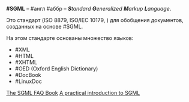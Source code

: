 **#SGML** – #англ #аббр – _**S**tandard **G**eneralized **M**arkup **L**anguage_.

Это стандарт (ISO 8879, ISO/IEC 10179, ) для обобщения документов, созданных на основе #SGML.

На этом стандарте основаны множество языков:
- #XML
- #HTML
- #XHTML
- #OED (Oxford English Dictionary)
- #DocBook
- #LinuxDoc

[The SGML FAQ Book](https://d.pr/f/atYNjI)
[A practical introduction to SGML](https://d.pr/f/7hZzrs)